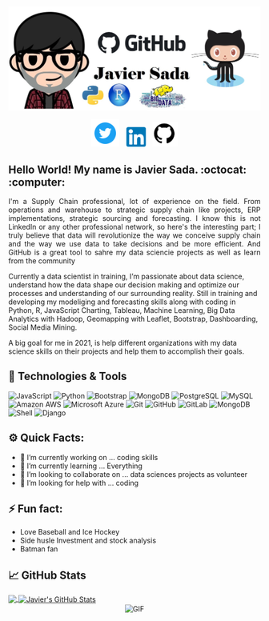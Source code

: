 ![alt text](https://github.com/JavierSada/JavierSada/blob/main/pics/JS12.jpg)


<p align='center'>
<a href="https://twitter.com/jjavier_sada"><img height="55" src="https://github.com/JavierSada/JavierSada/blob/main/pics/Twitter.png"></a>&nbsp;&nbsp;
<a href="https://www.linkedin.com/in/jjaviersada/"><img height="40" src="https://github.com/JavierSada/JavierSada/blob/main/pics/LinkedIn.PNG"></a>&nbsp;&nbsp;
<a href="https://github.com/JavierSada"><img height="50" src="https://github.com/JavierSada/JavierSada/blob/main/pics/GitHub.png"></a>
</p>

<h2 align="left">Hello World! My name is Javier Sada. :octocat: :computer:</h2> 


<p align="justify"> I'm a Supply Chain professional, lot of experience on the field. From operations and warehouse to strategic supply chain like projects, ERP implementations, strategic sourcing and forecasting. I know this is not LinkedIn or any other professional network, so here's the interesting part; I truly believe that data will revolutionize the way we conceive supply chain and the way we use data to take decisions and be more efficient. And GitHub is a great tool to sahre my data sciencie projects as well as learn from the community
  
 Currently a data scientist in training, I’m passionate about data science, understand how the data shape our decision making and optimize our processes and understanding of our surrounding reality. Still in training and developing my modeliging and forecasting skills along with coding in Python, R, JavaScript Charting, Tableau, Machine Learning, Big Data Analytics with Hadoop, Geomapping with Leaflet, Bootstrap, Dashboarding, Social Media Mining.
 
 A big goal for me in 2021, is help different organizations with my data science skills on their projects and help them to accomplish their goals.
 </p>

## 🔧 Technologies & Tools

![JavaScript](https://img.shields.io/badge/-JavaScript-black?style=flat-square&logo=javascript)
![Python](https://img.shields.io/badge/-Python-black?style=flat-square&logo=Python)
![Bootstrap](https://img.shields.io/badge/-Bootstrap-563D7C?style=flat-square&logo=bootstrap)
![MongoDB](https://img.shields.io/badge/-MongoDB-black?style=flat-square&logo=mongodb)
![PostgreSQL](https://img.shields.io/badge/-PostgreSQL-336791?style=flat-square&logo=postgresql)
![MySQL](https://img.shields.io/badge/-MySQL-black?style=flat-square&logo=mysql)
![Amazon AWS](https://img.shields.io/badge/Amazon%20AWS-232F3E?style=flat-square&logo=amazon-aws)
![Microsoft Azure](https://img.shields.io/badge/Microsoft%20Azure-232F7E?style=flat-square&logo=microsoft-azure)
![Git](https://img.shields.io/badge/-Git-black?style=flat-square&logo=git)
![GitHub](https://img.shields.io/badge/-GitHub-181717?style=flat-square&logo=github)
![GitLab](https://img.shields.io/badge/-GitLab-FCA121?style=flat-square&logo=gitlab)
![MongoDB](https://img.shields.io/badge/-MongoDB-black?style=plastic&logo=mongodb)
![Shell](https://img.shields.io/badge/-Shell-blasck?style=plastic&logo=Shell)
![Django](https://img.shields.io/badge/-Django-092E20?style=plastic&logo=Django)

## ⚙️ Quick Facts:

- 🔭 I’m currently working on ... coding skills
- 🌱 I’m currently learning ... Everything
- 👯 I’m looking to collaborate on ... data sciences projects as volunteer
- 🤔 I’m looking for help with ... coding

## ⚡️ Fun fact:

- Love Baseball and Ice Hockey
- Side husle Investment and stock analysis
- Batman fan 

## &#x1f4c8; GitHub Stats

<a href="https://github.com/JavierSada/JavierSada">
  <img align="center" src="https://github-readme-stats.vercel.app/api/top-langs/?username=JavierSada&hide=java,html&theme=prussian" />
</a>
<a href="https://github.com/JavierSada/JavierSada">
  <img align="center" src="https://github-readme-stats.vercel.app/api?username=JavierSada&show_icons=true&line_height=27&count_private=true&theme=prussian" alt="Javier's GitHub Stats" />
</a>

<div align="center">
<img align="center" alt="GIF" height="250px" src="https://media.giphy.com/media/du3J3cXyzhj75IOgvA/giphy.gif" />
